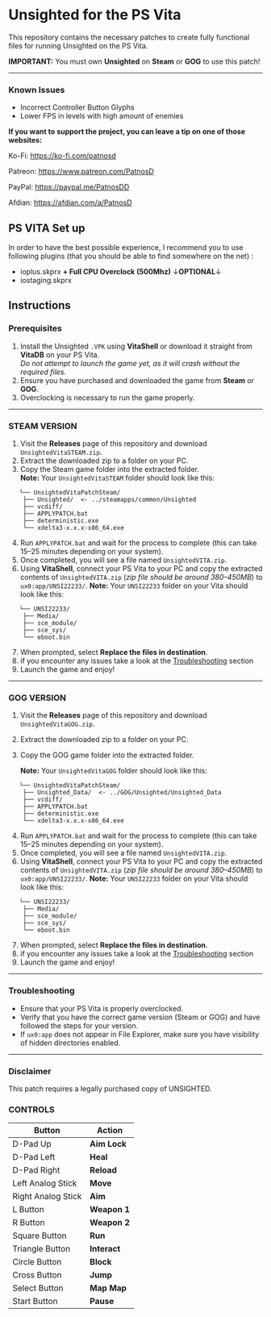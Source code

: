# Unsighted for the PS Vita
This repository contains the necessary patches to create fully functional files for running Unsighted on the PS Vita.

**IMPORTANT:** You must own **Unsighted** on **Steam** or **GOG** to use this patch!  

---
### Known Issues  

- Incorrect Controller Button Glyphs
- Lower FPS in levels with high amount of enemies

**If you want to support the project, you can leave a tip on one of those websites:**

Ko-Fi: https://ko-fi.com/patnosd

Patreon: https://www.patreon.com/PatnosD

PayPal: https://paypal.me/PatnosDD

Afdian: https://afdian.com/a/PatnosD

## PS VITA Set up

In order to have the best possible experience, I recommend you to use following plugins (that you should be able to find somewhere on the net) :
- ioplus.skprx
 **+ Full CPU Overclock (500Mhz)**
↓**OPTIONAL**↓
- iostaging.skprx




## Instructions

### Prerequisites
1. Install the Unsighted `.VPK` using **VitaShell** or download it straight from **VitaDB** on your PS Vita.  
   *Do not attempt to launch the game yet, as it will crash without the required files.*
2. Ensure you have purchased and downloaded the game from **Steam** or **GOG**.
3. Overclocking is necessary to run the game properly.

---

### STEAM VERSION
1. Visit the **Releases** page of this repository and download `UnsightedVitaSTEAM.zip`.
2. Extract the downloaded zip to a folder on your PC.
3. Copy the Steam game folder into the extracted folder.  
   **Note:** Your `UnsightedVitaSTEAM` folder should look like this:
```
   └── UnsightedVitaPatchSteam/
    ├── Unsighted/  <- ../steamapps/common/Unsighted
    ├── vcdiff/
    ├── APPLYPATCH.bat
    ├── deterministic.exe
    └── xdelta3-x.x.x-x86_64.exe
```
4. Run `APPLYPATCH.bat` and wait for the process to complete (this can take 15–25 minutes depending on your system).
5. Once completed, you will see a file named `UnsightedVITA.zip`.
6. Using **VitaShell**, connect your PS Vita to your PC and copy the extracted contents of `UnsightedVITA.zip` (_zip file should be around 380–450MB_) to `ux0:app/UNSI22233/`.
   **Note:** Your `UNSI22233` folder on your Vita should look like this:
```
   └── UNSI22233/
    ├── Media/
    ├── sce_module/
    ├── sce_sys/
    └── eboot.bin
```
7. When prompted, select **Replace the files in destination**.
8. if you encounter any issues take a look at the [Troubleshooting](#troubleshooting) section
9. Launch the game and enjoy!

---

### GOG VERSION
1. Visit the **Releases** page of this repository and download `UnsightedVitaGOG.zip`.
2. Extract the downloaded zip to a folder on your PC.
3. Copy the GOG game folder into the extracted folder.  

   **Note:** Your `UnsightedVitaGOG` folder should look like this:
```
   └── UnsightedVitaPatchSteam/
    ├── Unsighted_Data/  <- ../GOG/Unsighted/Unsighted_Data
    ├── vcdiff/
    ├── APPLYPATCH.bat
    ├── deterministic.exe
    └── xdelta3-x.x.x-x86_64.exe
```
4. Run `APPLYPATCH.bat` and wait for the process to complete (this can take 15–25 minutes depending on your system).
5. Once completed, you will see a file named `UnsightedVITA.zip`.
6. Using **VitaShell**, connect your PS Vita to your PC and copy the extracted contents of `UnsightedVITA.zip` (_zip file should be around 380–450MB_) to `ux0:app/UNSI22233/`.
   **Note:** Your `UNSI22233` folder on your Vita should look like this:
```
   └── UNSI22233/
    ├── Media/
    ├── sce_module/
    ├── sce_sys/
    └── eboot.bin
```
7. When prompted, select **Replace the files in destination**.
8. if you encounter any issues take a look at the [Troubleshooting](#troubleshooting) section
9. Launch the game and enjoy!

---

### Troubleshooting
- Ensure that your PS Vita is properly overclocked.  
- Verify that you have the correct game version (Steam or GOG) and have followed the steps for your version.
- If `ux0:app` does not appear in File Explorer, make sure you have visibility of hidden directories enabled.

---

### Disclaimer
This patch requires a legally purchased copy of UNSIGHTED.


### CONTROLS

| **Button**      | **Action**              |
|-----------------|-------------------------|
| D-Pad Up        | **Aim Lock**             |
| D-Pad Left      | **Heal**           |
| D-Pad Right     | **Reload**          |
| Left Analog Stick | **Move**         |
| Right Analog Stick | **Aim**  |
| L Button        | **Weapon 1**               |
| R Button        | **Weapon 2**              |
| Square Button   | **Run**            |
| Triangle Button | **Interact**       |
| Circle Button   | **Block**               |
| Cross Button    | **Jump**                |
| Select Button   | **Map Map**               |
| Start Button    | **Pause**           |

